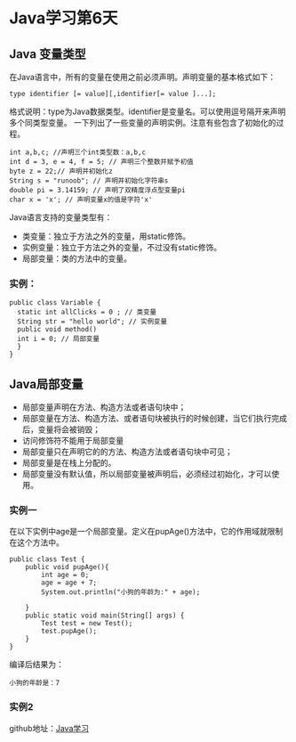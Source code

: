 # Java学习第6天
## Java 变量类型
在Java语言中，所有的变量在使用之前必须声明。声明变量的基本格式如下：
```
type identifier [= value][,identifier[= value ]...];
```
格式说明：type为Java数据类型。identifier是变量名。可以使用逗号隔开来声明多个同类型变量。
一下列出了一些变量的声明实例。注意有些包含了初始化的过程。
```
int a,b,c; //声明三个int类型数：a,b,c
int d = 3, e = 4, f = 5; // 声明三个整数并赋予初值
byte z = 22;// 声明并初始化z
String s = "runoob"; // 声明并初始化字符串s
double pi = 3.14159; // 声明了双精度浮点型变量pi
char x = 'x'; // 声明变量x的值是字符'x'
```
Java语言支持的变量类型有：
* 类变量：独立于方法之外的变量，用static修饰。
* 实例变量：独立于方法之外的变量，不过没有static修饰。
* 局部变量：类的方法中的变量。

### 实例：

```
public class Variable {
  static int allClicks = 0 ; // 类变量
  String str = "hello world"; // 实例变量
  public void method() 
  int i = 0; // 局部变量
  }
}
```
## Java局部变量
* 局部变量声明在方法、构造方法或者语句块中；
* 局部变量在方法、构造方法、或者语句块被执行的时候创建，当它们执行完成后，变量将会被销毁；
* 访问修饰符不能用于局部变量
* 局部变量只在声明它的的方法、构造方法或者语句块中可见；
* 局部变量是在栈上分配的。
* 局部变量没有默认值，所以局部变量被声明后，必须经过初始化，才可以使用。

### 实例一
在以下实例中age是一个局部变量。定义在pupAge()方法中，它的作用域就限制在这个方法中。
```
public class Test {
	public void pupAge(){
		int age = 0;
		age = age + 7;
		System.out.println("小狗的年龄为:" + age);

	}
	public static void main(String[] args) {
		Test test = new Test();
		test.pupAge();
	}
}
```
编译后结果为：
```
小狗的年龄是：7
```
### 实例2





github地址：[Java学习](https://github.com/shaveKevin/SKJAVALearning)





